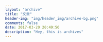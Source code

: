 ```yaml
---
layout: "archive"
title: "文章"
header-img: "img/header_img/archive-bg.png"
comments: false
date: 2017-03-20 20:49:56
description: "Hey, this is archives"
---
```

